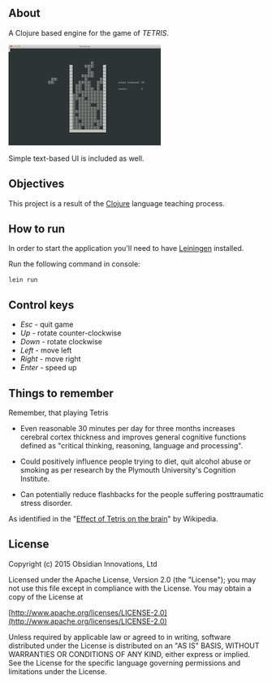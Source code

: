 
## About

A Clojure based engine for the game of *TETRIS*. 

![Console UI for the game engine](doc/tetris-terminal-ui-300.png)

Simple text-based UI is included as well.


## Objectives

This project is a result of the [Clojure](http://clojure.org/) language teaching process.


## How to run

In order to start the application you'll need to have [Leiningen](http://leiningen.org/) installed.

Run the following command in console:

    lein run

  
## Control keys

- *Esc* - quit game
- *Up* - rotate counter-clockwise
- *Down* - rotate clockwise
- *Left* - move left
- *Right* - move right
- *Enter* - speed up


## Things to remember

Remember, that playing Tetris

 - Even reasonable 30 minutes per day for three months increases cerebral cortex thickness and 
 improves general cognitive functions defined as "critical thinking, reasoning, language and processing". 
 
 - Could positively influence people trying to diet, quit alcohol abuse or smoking 
 as per research by the Plymouth University's Cognition Institute.  
 
 - Can potentially reduce flashbacks for the people suffering posttraumatic stress disorder.

As identified in the "[Effect of Tetris on the brain](http://en.wikipedia.org/wiki/Tetris#Effect_of_Tetris_on_the_brain)" by Wikipedia.

 
## License

Copyright (c) 2015 Obsidian Innovations, Ltd

Licensed under the Apache License, Version 2.0 (the "License");
you may not use this file except in compliance with the License.
You may obtain a copy of the License at

[http://www.apache.org/licenses/LICENSE-2.0](http://www.apache.org/licenses/LICENSE-2.0)

Unless required by applicable law or agreed to in writing, software
distributed under the License is distributed on an "AS IS" BASIS,
WITHOUT WARRANTIES OR CONDITIONS OF ANY KIND, either express or implied.
See the License for the specific language governing permissions and
limitations under the License.
